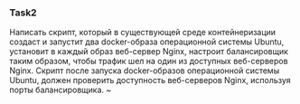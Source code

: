 ### Task2 ###
Написать скрипт, который в существующей среде контейнеризации создаст и запустит два docker-образа операционной системы Ubuntu,
установит в каждый образ веб-сервер Nginx, настроит балансировщик таким образом, чтобы трафик шел на один из доступных веб-серверов Nginx.
Скрипт после запуска docker-образов операционной системы Ubuntu, должен проверить доступность веб-серверов Nginx, используя порты балансировщика.
~

